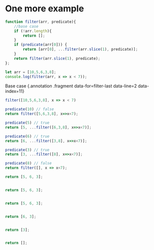 # One more example

<div class="row smaller">
<div class="cell-3">

```js {data-span="7:25:58 .fragment .highlight-secondary data-style=highlight-in data-index=5; 9:12:42 .fragment .highlight data-style=highlight-in data-index=3}
function filter(arr, predicate){
    //base case
    if (!arr.length){
        return [];
    }
    if (predicate(arr[0])) {
        return [arr[0], ...filter(arr.slice(1), predicate)];
    }
    return filter(arr.slice(1), predicate);
};

let arr = [10,5,6,3,8];
console.log(filter(arr, x => x < 7));
```

Base case {.annotation .fragment data-for=filter-last data-line=2 data-index=11}

</div>
<div class="cell-3">

<div class="row">
<div class="cell-3">

```js {.fragment}
filter([10,5,6,3,8], x => x < 7)
```

```js {.fragment .nudge-l-1 data-index=2 data-span="2:8:32 .fragment data-style=highlight-in data-index=3"}
predicate(10) // false
return filter([5,6,3,8], x=>x<7);
```

```js {.fragment .nudge-l-2 data-index=4 data-span="2:12:37 .fragment data-style=highlight-in .highlight-secondary data-index=5"}
predicate(5) // true
return [5, ...filter([6,3,8], x=>x<7)];
```

```js  {.fragment .nudge-l-3 data-index=6 data-span="2:12:35 .fragment data-style=highlight-in .highlight-secondary data-index=7"}
predicate(6) // true
return [6, ...filter([3,8], x=>x<7)];
```

```js {.fragment .nudge-l-4 data-index=8 data-span="2:12:33 .fragment data-style=highlight-in .highlight-secondary data-index=9"}
predicate(3) // true
return [3, ...filter([8], x=>x<7)];
```

```js {.fragment .nudge-l-5 data-index=10 #filter-last data-span="2:8:27 .fragment data-style=highlight-in data-index=11"}
predicate(8) // false
return filter([], x => x<7);
```

</div>

<div class="cell-3">

```js {.fragment data-index=17}
return [5, 6, 3];
```

```js {.fragment .nudge-r-1 data-index=16}

return [5, 6, 3];
```

```js {.fragment .nudge-r-2 data-index=15}

return [5, 6, 3];
```

```js {.fragment .nudge-r-3 data-index=14}

return [6, 3];
```

```js {.fragment .nudge-r-4 data-index=13}

return [3];
```

```js {.fragment .nudge-r-5 data-index=12}

return [];
```
</div>
</div>
</div>
